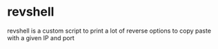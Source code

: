 # revshell
revshell is a custom script to print a lot of reverse options to copy paste with a given IP and port
